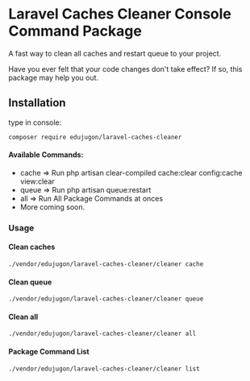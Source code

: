 # Laravel Caches Cleaner Console Command Package

A fast way to clean all caches and restart queue to your project.

Have you ever felt that your code changes don't take effect? If so, this package may help you out.
 
## Installation

type in console:

```
composer require edujugon/laravel-caches-cleaner
```

#### Available Commands:

* cache => Run php artisan clear-compiled cache:clear config:cache view:clear
* queue => Run php artisan queue:restart
* all => Run All Package Commands at onces
* More coming soon.

### Usage

#### Clean caches
```
./vendor/edujugon/laravel-caches-cleaner/cleaner cache

```

#### Clean queue
```
./vendor/edujugon/laravel-caches-cleaner/cleaner queue

```

#### Clean all
```
./vendor/edujugon/laravel-caches-cleaner/cleaner all

```

#### Package Command List
```
./vendor/edujugon/laravel-caches-cleaner/cleaner list

```